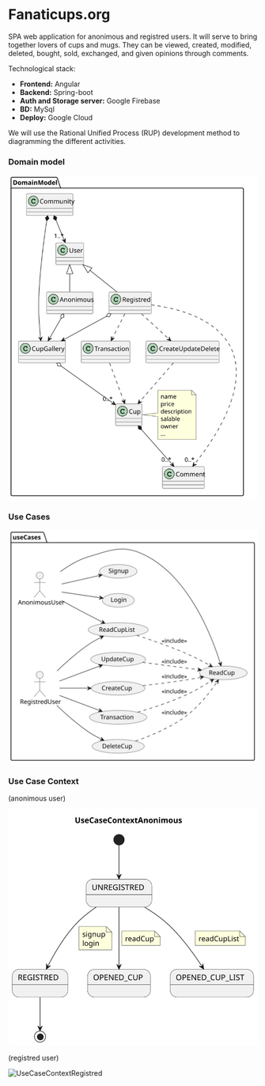 # Fanaticups.org

SPA web application for anonimous and registred users. It will serve to bring together lovers of cups and mugs. They can be viewed, created, modified, deleted, bought, sold, exchanged, and given opinions through comments.

Technological stack:

- **Frontend:** Angular
- **Backend:** Spring-boot
- **Auth and Storage server:** Google Firebase
- **BD:** MySql
- **Deploy:** Google Cloud

We will use the Rational Unified Process (RUP) development method to diagramming the different activities.

### Domain model

![DomainModel](./out/documentation//uml/domainModel/domainModel.svg)

### Use Cases

![UseCases](./out/documentation//uml/domainModel/../useCases/useCases.svg)

### Use Case Context
(anonimous user)

![UseCaseContextAnonimous](./out/documentation//uml/domainModel/../useCases/../useCaseContextAnonimous/UseCaseContextAnonimous.svg)

(registred user)

![UseCaseContextRegistred](./out/documentation//uml/domainModel/../useCases/../useCaseContextAnonimous/UseCaseContextRegistred.svg)
